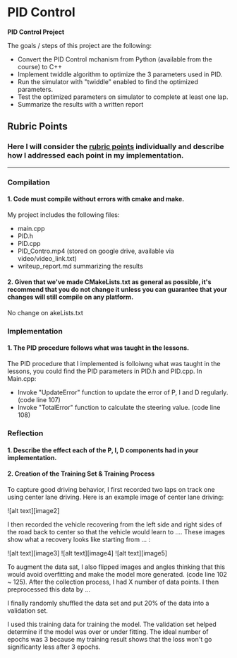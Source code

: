 # **PID Control** 


**PID Control Project**

The goals / steps of this project are the following:
* Convert the PID Control mchanism from Python (available from the course) to C++
* Implement twiddle algorithm to optimize the 3 parameters used in PID.
* Run the simulator with "twiddle" enabled to find the optimized parameters.
* Test the optimized parameters on simulator to complete at least one lap.
* Summarize the results with a written report


[//]: # (Image References)

[image1]: ./examples/placeholder.png "Model Visualization"


## Rubric Points
### Here I will consider the [rubric points](https://review.udacity.com/#!/rubrics/1972/view) individually and describe how I addressed each point in my implementation.  

---
### Compilation

#### 1. Code must compile without errors with cmake and make.

My project includes the following files:
* main.cpp
* PID.h
* PID.cpp
* PID_Contro.mp4 (stored on google drive, available via video/video_link.txt)
* writeup_report.md summarizing the results

#### 2. Given that we've made CMakeLists.txt as general as possible, it's recommend that you do not change it unless you can guarantee that your changes will still compile on any platform.
No change on akeLists.txt 


### Implementation

#### 1. The PID procedure follows what was taught in the lessons.

The PID procedure that I implemented is folloiwng what was taught in the lessons, you could find the PID parameters in PID.h and PID.cpp.
In Main.cpp: 
* Invoke "UpdateError" function to update the error of P, I and D regularly. (code line 107)
* Invoke "TotalError" function to calculate the steering value. (code line 108)




### Reflection

#### 1. Describe the effect each of the P, I, D components had in your implementation.



#### 2. Creation of the Training Set & Training Process

To capture good driving behavior, I first recorded two laps on track one using center lane driving. Here is an example image of center lane driving:

![alt text][image2]

I then recorded the vehicle recovering from the left side and right sides of the road back to center so that the vehicle would learn to .... These images show what a recovery looks like starting from ... :

![alt text][image3]
![alt text][image4]
![alt text][image5]


To augment the data sat, I also flipped images and angles thinking that this would avoid overfitting and make the model more generated. (code line 102 ~ 125). 
After the collection process, I had X number of data points. I then preprocessed this data by ...


I finally randomly shuffled the data set and put 20% of the data into a validation set. 

I used this training data for training the model. The validation set helped determine if the model was over or under fitting. The ideal number of epochs was 3 because my training result shows that the loss won't go significanty less after 3 epochs.

